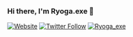 ### Hi there, I'm Ryoga.exe 👋


[![Website](https://img.shields.io/website?label=ryoga.dev&style=for-the-badge&url=https%3A%2F%2Fryoga.dev)](https://ryoga.dev)
[![Twitter Follow](https://img.shields.io/twitter/follow/Ryoga_exe?color=1DA1F2&logo=twitter&style=for-the-badge)](https://twitter.com/intent/follow?screen_name=Ryoga_exe)
[![Ryoga_exe](https://img.shields.io/endpoint?url=https%3A%2F%2Fatcoder-badges.now.sh%2Fapi%2Fatcoder%2Fjson%2FRyoga_exe&style=for-the-badge)](https://atcoder.jp/users/Ryoga_exe)

<!--
**Ryoga-exe/Ryoga-exe** is a ✨ _special_ ✨ repository because its `README.md` (this file) appears on your GitHub profile.

Here are some ideas to get you started:

- 🔭 I’m currently working on ...
- 🌱 I’m currently learning ...
- 👯 I’m looking to collaborate on ...
- 🤔 I’m looking for help with ...
- 💬 Ask me about ...
- 📫 How to reach me: ...
- 😄 Pronouns: ...
- ⚡ Fun fact: ...
-->

